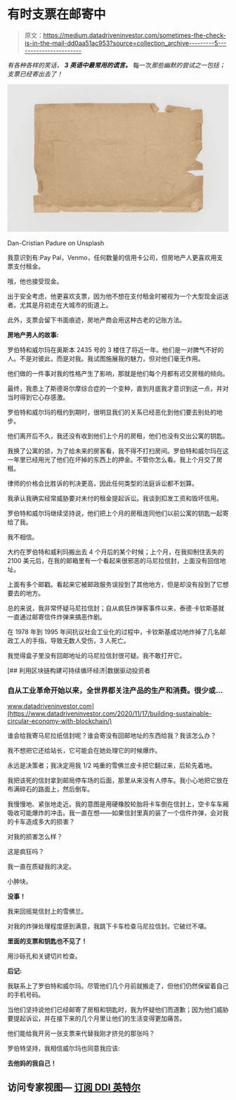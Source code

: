 # 有时支票在邮寄中

> 原文：<https://medium.datadriveninvestor.com/sometimes-the-check-is-in-the-mail-dd0aa51ac953?source=collection_archive---------5----------------------->

*有各种各样的笑话，* ***3 英语中最常用的谎言。*** 每一次*那些幽默的尝试之一包括；支票已经寄出去了！*

![](img/dd77e644a23c257ed0b8b862463f0b94.png)

Dan-Cristian Padure on Unsplash

我意识到有:Pay Pal，Venmo，任何数量的信用卡公司，但房地产人更喜欢用支票支付租金。

哦，他也接受现金。

出于安全考虑，他更喜欢支票，因为他不想在支付租金时被视为一个大型现金运送者。尤其是月初走在大城市的街道上。

此外，支票会留下书面痕迹，房地产商会用这种古老的记账方法。

**房地产男人的故事:**

罗伯特和威尔玛在奥斯本 2435 号的 3 楼住了将近一年。他们是一对脾气不好的人。不是对彼此，而是对我。我试图施展我的魅力，但对他们毫无作用。

他们做的一件事对我的性格产生了影响，那就是他们每个月都有迟交房租的倾向。

最终，我患上了斯德哥尔摩综合症的一个变种，直到月底我才意识到这一点，并对当时得到它心存感激。

罗伯特和威尔玛的租约到期时，很明显我们的关系已经恶化到他们要去别处的地步。

他们离开后不久，我还没有收到他们上个月的房租，他们也没有交出公寓的钥匙。

我换了公寓的锁，为了给未来的房客看，我不得不打扫房间。罗伯特和威尔玛在这一年里已经用光了他们在坏掉的东西上的押金。不管你怎么看。我上个月交了房租。

律师的价格会比胜诉的判决更高，因此任何类型的法庭诉讼都不划算。

我承认我确实经常威胁要对未付的租金提起诉讼。我谈到扣发工资和毁坏信用。

罗伯特和威尔玛继续坚持说，他们把上个月的房租连同他们以前公寓的钥匙一起寄给了我。

我不相信。

大约在罗伯特和威利玛搬出去 4 个月后的某个时候；上个月，在我抑制住丢失的 2100 美元后，在我的邮箱里有一个看起来很邪恶的马尼拉信封，上面没有回信地址。

上面有多个邮戳。看起来它被邮政服务误投到了其他地方，但是却没有投到了它想要去的地方。

总的来说，我非常怀疑马尼拉信封；自从疯狂炸弹客事件以来，泰德·卡钦斯基就一直通过邮寄信件炸弹来搞恶作剧。

在 1978 年到 1995 年间抗议社会工业化的过程中，卡钦斯基成功地炸掉了几名邮政工人的手指，导致无数人受伤，3 人死亡。

我觉得盒子里没有回邮地址的马尼拉信封很可疑。我不敢打开它。

[](https://www.datadriveninvestor.com/2020/11/17/building-sustainable-circular-economy-with-blockchain/) [## 利用区块链构建可持续循环经济|数据驱动投资者

### 自从工业革命开始以来，全世界都关注产品的生产和消费。很少或…

www.datadriveninvestor.com](https://www.datadriveninvestor.com/2020/11/17/building-sustainable-circular-economy-with-blockchain/) 

谁会给我寄马尼拉纸信封呢？谁会寄没有回邮地址的东西给我？我该怎么办？

我不想把它还给站长，它可能会在她处理它的时候爆炸。

永远是决策者；我决定用我 1/2 吨重的雪佛兰皮卡把它翻过来，后轮先着地。

我把该死的信封拿到邮局停车场的后面，那里从来没有人停车。我小心地把它放在布满碎石的路面上，然后倒车。

我慢慢地、紧张地走近。我的意图是用硬橡胶轮胎将卡车倒在信封上，空卡车车厢吸收可能爆炸的冲击。我一直在想——如果信封里真的装了一个信件炸弹，会对我的卡车造成多大的损害？

对我的损害怎么样？

这是疯狂吗？

我一直在质疑我的决定。

小肿块。

**没事！**

我来回摇晃信封上的雪佛兰。

对我的炸弹处理程度感到满意，我跳下卡车检查马尼拉信封。它破烂不堪。

**里面的支票和钥匙也不见了！**

用沙砾孔和关键切片检查。

**后记:**

我联系上了罗伯特和威尔玛。尽管他们几个月前就搬走了，但他们仍然保留着自己的手机号码。

当他们坚持说他们已经邮寄了房租和钥匙时，我为怀疑他们而道歉；因为他们威胁要提起诉讼，并在接下来的几个月里让他们的生活变得更加痛苦。

他们能给我开另一张支票来代替我刚才挤兑的那张吗？

罗伯特坚持，我相信威尔玛也同意我应该:

**去他妈的我自己！**

## 访问专家视图— [订阅 DDI 英特尔](https://datadriveninvestor.com/ddi-intel)